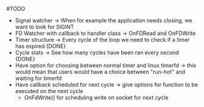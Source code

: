 #TODO
-	Signal watcher -> When for example the application needs closing, we want to look for SIGINT
-	FD Watcher with callback to handler class -> OnFDRead and OnFDWrite
-	Timer structure -> Every cycle of the loop we need to check if a timer has expired {DONE}
-	Cycle stats -> See how many cycles have been ran every second {DONE}
-	Have option for choosing between normal timer and linux timerfd -> this would mean that users would have a choice between "run-hot" and waiting for timerfd
-	Have callback scheduled for next cycle -> give options for function to be executed on the next cycle
	-	OnFdWrite() for scheduling write on socket for next cycle

